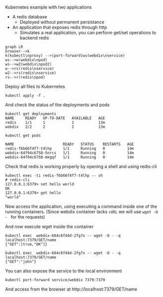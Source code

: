 Kubernetes example with two applications
- A redis database
  - Deployed without permanent persistance
- An application that exposes redis through http
  - Simulates a real application, you can perform get/set operations to backend redis

```mermaid
graph LR
browser-->k
k(kubectl\nproxy) -->|port-forward|ws(webdix\nservice)
ws-->w(webdix\npod)
ws-->w2(webdix\npod2)
w-->rs(redis\nservice)
w2-->rs(redis\nservice)
rs-->r(redis\npod)
```

Deploy all files to Kubernetes

```
kubectl apply -f .
```

And check the status of the deployments and pods

```
kubectl get deployments
NAME     READY   UP-TO-DATE   AVAILABLE   AGE
redis    1/1     1            1           13m
webdix   2/2     2            2           13m

kubectl get pods

NAME                      READY   STATUS    RESTARTS   AGE
redis-f6b66f4f7-t4lhp     1/1     Running   0          14m
webdix-64f94c6758-5nrcs   1/1     Running   0          14m
webdix-64f94c6758-mkgqf   1/1     Running   0          14m
```

Check that redis is working properly by opening a shell and using redis-cli

```
kubectl exec -ti redis-f6b66f4f7-t4lhp -- sh
# redis-cli
127.0.0.1:6379> set hello world
OK
127.0.0.1:6379> get hello
"world"
```

Now access the application, using executing a command inside one of the running containers.
(Since webdix container lacks `cURL` we will use `wget -O - ` for the requests)

And now execute wget inside the container

```
kubectl exec  webdix-684c6fd4d-2fg7x -- wget -O - -q localhost:7379/GET/name
{"SET":[true,"OK"]}

kubectl exec  webdix-684c6fd4d-2fg7x -- wget -O - -q localhost:7379/GET/name
{"GET":"john"}
```

You can also expose the service to the local environment

```
kubectl port-forward service/webdix 7379:7379
```

And access from the browser at http://localhost:7379/GET/name
